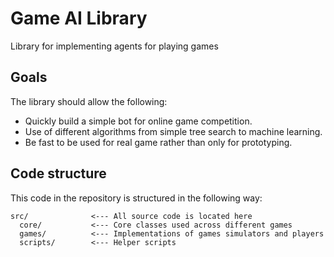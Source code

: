 # Game AI Library
Library for implementing agents for playing games

## Goals 
The library should allow the following:
- Quickly build a simple bot for online game competition.
- Use of different algorithms from simple tree search to machine learning.
- Be fast to be used for real game rather than only for prototyping.


## Code structure

This code in the repository is structured in the following way:

```
src/              <--- All source code is located here
  core/           <--- Core classes used across different games
  games/          <--- Implementations of games simulators and players
  scripts/        <--- Helper scripts
```

